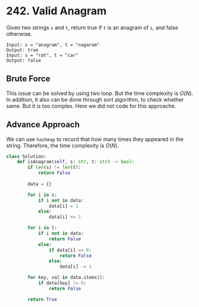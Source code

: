 
# 242. Valid Anagram
Given two strings `s` and `t`, return true if `t` is an anagram of `s`, and false otherwise.

```
Input: s = "anagram", t = "nagaram"
Output: true
Input: s = "rat", t = "car"
Output: false
```

## Brute Force
This issue can be solved by using two loop. But the time complexity is $O(N)$. In addition, it also can be done through sort algorithm, to check whether same. But it is too complex. Here we did not code for this approache.

## Advance Approach
We can use `hashmap` to record that how many times they appeared in the string. Therefore, the time complexity is $O(N)$.

```python
class Solution:
    def isAnagram(self, s: str, t: str) -> bool:
        if len(s) != len(t):
            return False
        
        data = {}

        for i in s:
            if i not in data:
                data[i] = 1
            else:
                data[i] += 1

        for i in t:
            if i not in data:
                return False
            else:
                if data[i] == 0:
                    return False
                else:
                    data[i] -= 1

        for key, val in data.items():
            if data[key] != 0:
                return False

        return True
```